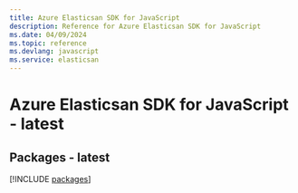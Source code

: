 ```yaml
---
title: Azure Elasticsan SDK for JavaScript
description: Reference for Azure Elasticsan SDK for JavaScript
ms.date: 04/09/2024
ms.topic: reference
ms.devlang: javascript
ms.service: elasticsan
---
```

# Azure Elasticsan SDK for JavaScript - latest
## Packages - latest
[!INCLUDE [packages](elasticsan-index.md)]